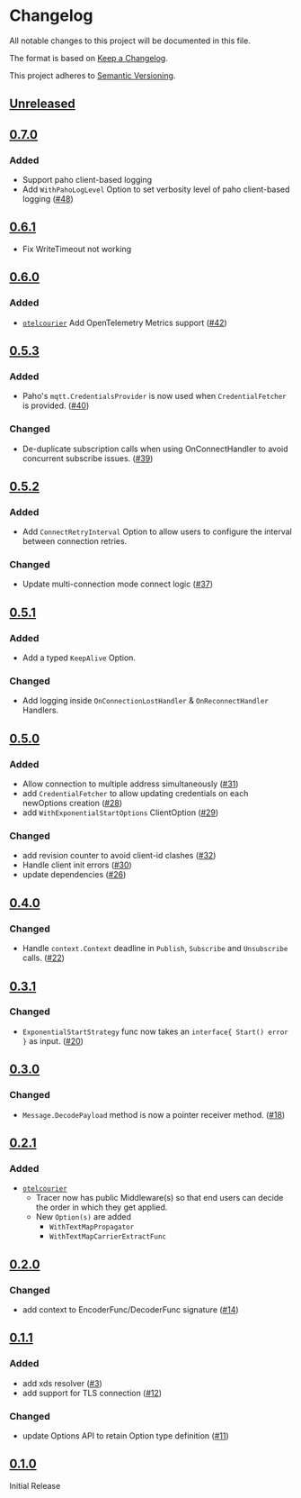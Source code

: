 # Changelog

All notable changes to this project will be documented in this file.

The format is based on [Keep a Changelog](https://keepachangelog.com/en/1.0.0/).

This project adheres to [Semantic Versioning](https://semver.org/spec/v2.0.0.html).

## [Unreleased]

## [0.7.0]

### Added

- Support paho client-based logging
- Add `WithPahoLogLevel` Option to set verbosity level of paho client-based logging ([#48](https://github.com/gojek/courier-go/pull/48))

## [0.6.1]

- Fix WriteTimeout not working

## [0.6.0]

### Added

- [`otelcourier`](./otelcourier) Add OpenTelemetry Metrics support ([#42](https://github.com/gojek/courier-go/pull/42))

## [0.5.3]

### Added

- Paho's `mqtt.CredentialsProvider` is now used when `CredentialFetcher` is provided. ([#40](https://github.com/gojek/courier-go/pull/40))

### Changed

- De-duplicate subscription calls when using OnConnectHandler to avoid concurrent subscribe issues. ([#39](https://github.com/gojek/courier-go/pull/39))

## [0.5.2]

### Added

- Add `ConnectRetryInterval` Option to allow users to configure the interval between connection retries.

### Changed

- Update multi-connection mode connect logic ([#37](https://github.com/gojek/courier-go/pull/37))

## [0.5.1]

### Added

- Add a typed `KeepAlive` Option.

### Changed

- Add logging inside `OnConnectionLostHandler` & `OnReconnectHandler` Handlers.

## [0.5.0]

### Added

- Allow connection to multiple address simultaneously ([#31](https://github.com/gojek/courier-go/pull/31))
- add `CredentialFetcher` to allow updating credentials on each newOptions creation ([#28](https://github.com/gojek/courier-go/pull/28))
- add `WithExponentialStartOptions` ClientOption ([#29](https://github.com/gojek/courier-go/pull/29))

### Changed

- add revision counter to avoid client-id clashes ([#32](https://github.com/gojek/courier-go/pull/32))
- Handle client init errors ([#30](https://github.com/gojek/courier-go/pull/30))
- update dependencies ([#26](https://github.com/gojek/courier-go/pull/26))

## [0.4.0]

### Changed

- Handle `context.Context` deadline in `Publish`, `Subscribe` and `Unsubscribe`
  calls. ([#22](https://github.com/gojek/courier-go/pull/22))

## [0.3.1]

### Changed

- `ExponentialStartStrategy` func now takes an `interface{ Start() error }` as
  input. ([#20](https://github.com/gojek/courier-go/pull/20))

## [0.3.0]

### Changed

- `Message.DecodePayload` method is now a pointer receiver method. ([#18](https://github.com/gojek/courier-go/pull/18))

## [0.2.1]

### Added

- [`otelcourier`](./otelcourier)
  - Tracer now has public Middleware(s) so that end users can decide the order in which they get applied. 
  - New `Option(s)` are added
    - `WithTextMapPropagator`
    - `WithTextMapCarrierExtractFunc`

## [0.2.0]

### Changed

- add context to EncoderFunc/DecoderFunc signature ([#14](https://github.com/gojek/courier-go/pull/14))

## [0.1.1]

### Added

- add xds resolver ([#3](https://github.com/gojek/courier-go/pull/3))
- add support for TLS connection ([#12](https://github.com/gojek/courier-go/pull/12))

### Changed

- update Options API to retain Option type definition ([#11](https://github.com/gojek/courier-go/pull/11))

## [0.1.0]

Initial Release

[Unreleased]: https://github.com/gojek/courier-go/compare/v0.7.0...HEAD
[0.7.0]: https://github.com/gojek/courier-go/releases/tag/v0.7.0
[0.6.1]: https://github.com/gojek/courier-go/releases/tag/v0.6.1
[0.6.0]: https://github.com/gojek/courier-go/releases/tag/v0.6.0
[0.5.3]: https://github.com/gojek/courier-go/releases/tag/v0.5.3
[0.5.2]: https://github.com/gojek/courier-go/releases/tag/v0.5.2
[0.5.1]: https://github.com/gojek/courier-go/releases/tag/v0.5.1
[0.5.0]: https://github.com/gojek/courier-go/releases/tag/v0.5.0
[0.4.0]: https://github.com/gojek/courier-go/releases/tag/v0.4.0
[0.3.1]: https://github.com/gojek/courier-go/releases/tag/v0.3.1
[0.3.0]: https://github.com/gojek/courier-go/releases/tag/v0.3.0
[0.2.1]: https://github.com/gojek/courier-go/releases/tag/v0.2.1
[0.2.0]: https://github.com/gojek/courier-go/releases/tag/v0.2.0
[0.1.1]: https://github.com/gojek/courier-go/releases/tag/v0.1.1
[0.1.0]: https://github.com/gojek/courier-go/releases/tag/v0.1.0
